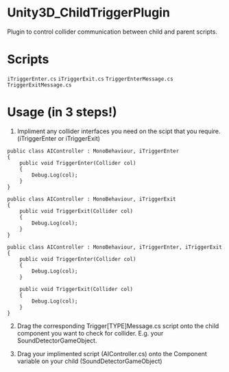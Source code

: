 # Unity3D_ChildTriggerPlugin
Plugin to control collider communication between child and parent scripts.

# Scripts
`iTriggerEnter.cs`
`iTriggerExit.cs`
`TriggerEnterMessage.cs`
`TriggerExitMessage.cs`

# Usage (in 3 steps!)
1) Impliment any collider interfaces you need on the scipt that you require. (iTriggerEnter or iTriggerExit)
```
public class AIController : MonoBehaviour, iTriggerEnter
{
	public void TriggerEnter(Collider col)
	{
    	Debug.Log(col);
	}
}

public class AIController : MonoBehaviour, iTriggerExit
{
    public void TriggerExit(Collider col)
	{
    	Debug.Log(col);
	}
}

public class AIController : MonoBehaviour, iTriggerEnter, iTriggerExit
{
	public void TriggerEnter(Collider col)
	{
    	Debug.Log(col);
	}

    public void TriggerExit(Collider col)
	{
    	Debug.Log(col);
	}
}
```


2) Drag the corresponding Trigger[TYPE]Message.cs script onto the child component you want to check for collider. E.g. your SoundDetectorGameObject.


3) Drag your implimented script (AIController.cs) onto the Component variable on your child (SoundDetectorGameObject)

